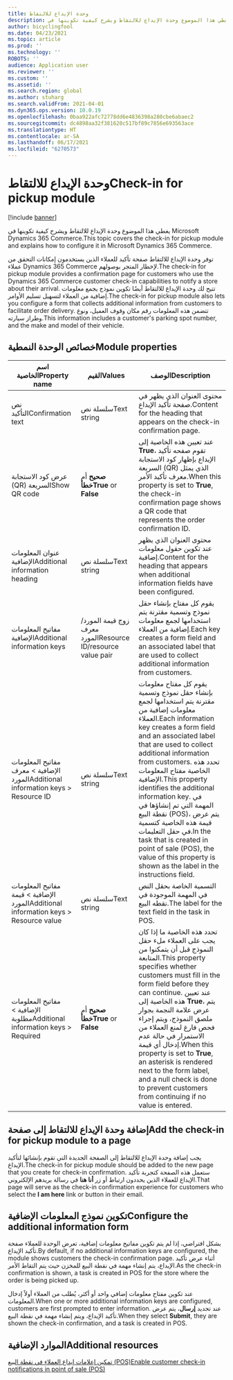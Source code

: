 ```yaml
---
title: وحدة الإيداع للالتقاط
description: يغطي هذا الموضوع وحدة الإيداع للالتقاط ويشرح كيفية تكوينها في Microsoft Dynamics 365 Commerce.
author: bicyclingfool
ms.date: 04/23/2021
ms.topic: article
ms.prod: ''
ms.technology: ''
ROBOTS: ''
audience: Application user
ms.reviewer: ''
ms.custom: ''
ms.assetid: ''
ms.search.region: global
ms.author: stuharg
ms.search.validFrom: 2021-04-01
ms.dyn365.ops.version: 10.0.19
ms.openlocfilehash: 0baa922afc72778dd6e4836398a280cbe6abaec2
ms.sourcegitcommit: dc4898aa32f381620c517bf89c7856e693563ace
ms.translationtype: HT
ms.contentlocale: ar-SA
ms.lasthandoff: 06/17/2021
ms.locfileid: "6270573"
---
```

# <a name="check-in-for-pickup-module"></a><span data-ttu-id="7e3cd-103">وحدة الإيداع للالتقاط</span><span class="sxs-lookup"><span data-stu-id="7e3cd-103">Check-in for pickup module</span></span>

[!include [banner](includes/banner.md)]

<span data-ttu-id="7e3cd-104">يغطي هذا الموضوع وحدة الإيداع للالتقاط ويشرح كيفية تكوينها في Microsoft Dynamics 365 Commerce.</span><span class="sxs-lookup"><span data-stu-id="7e3cd-104">This topic covers the check-in for pickup module and explains how to configure it in Microsoft Dynamics 365 Commerce.</span></span>

<span data-ttu-id="7e3cd-105">توفر وحدة الإيداع للالتقاط صفحة تأكيد للعملاء الذين يستخدمون إمكانات التحقق من عملاء Dynamics 365 Commerce لإخطار المتجر بوصولهم.</span><span class="sxs-lookup"><span data-stu-id="7e3cd-105">The check-in for pickup module provides a confirmation page for customers who use the Dynamics 365 Commerce customer check-in capabilities to notify a store about their arrival.</span></span> <span data-ttu-id="7e3cd-106">تتيح لك وحدة الإيداع للالتقاط أيضًا تكوين نموذج يجمع معلومات إضافية من العملاء لتسهيل تسليم الأوامر.</span><span class="sxs-lookup"><span data-stu-id="7e3cd-106">The check-in for pickup module also lets you configure a form that collects additional information from customers to facilitate order delivery.</span></span> <span data-ttu-id="7e3cd-107">تتضمن هذه المعلومات رقم مكان وقوف العميل، ونوع وطراز سيارته.</span><span class="sxs-lookup"><span data-stu-id="7e3cd-107">This information includes a customer's parking spot number, and the make and model of their vehicle.</span></span> 

## <a name="module-properties"></a><span data-ttu-id="7e3cd-108">خصائص الوحدة النمطية</span><span class="sxs-lookup"><span data-stu-id="7e3cd-108">Module properties</span></span>

| <span data-ttu-id="7e3cd-109">اسم الخاصية</span><span class="sxs-lookup"><span data-stu-id="7e3cd-109">Property name</span></span> | <span data-ttu-id="7e3cd-110">القيم</span><span class="sxs-lookup"><span data-stu-id="7e3cd-110">Values</span></span> | <span data-ttu-id="7e3cd-111">الوصف</span><span class="sxs-lookup"><span data-stu-id="7e3cd-111">Description</span></span> |
|---------------|--------|-------------|
| <span data-ttu-id="7e3cd-112">نص التأكيد</span><span class="sxs-lookup"><span data-stu-id="7e3cd-112">Confirmation text</span></span> | <span data-ttu-id="7e3cd-113">سلسلة نص</span><span class="sxs-lookup"><span data-stu-id="7e3cd-113">Text string</span></span> | <span data-ttu-id="7e3cd-114">محتوى العنوان الذي يظهر في صفحة تأكيد الإيداع.</span><span class="sxs-lookup"><span data-stu-id="7e3cd-114">Content for the heading that appears on the check-in confirmation page.</span></span> |
| <span data-ttu-id="7e3cd-115">عرض ‏‫كود الاستجابة السريعة (QR)‬</span><span class="sxs-lookup"><span data-stu-id="7e3cd-115">Show QR code</span></span> | <span data-ttu-id="7e3cd-116">**صحيح** أم **خطأ**</span><span class="sxs-lookup"><span data-stu-id="7e3cd-116">**True** or **False**</span></span> | <span data-ttu-id="7e3cd-117">عند تعيين هذه الخاصية إلى **True**، تقوم صفحه تأكيد الإيداع بإظهار كود الاستجابة السريعة (QR) الذي يمثل معرف تأكيد الأمر.</span><span class="sxs-lookup"><span data-stu-id="7e3cd-117">When this property is set to **True**, the check-in confirmation page shows a QR code that represents the order confirmation ID.</span></span> |
| <span data-ttu-id="7e3cd-118">عنوان المعلومات الإضافية</span><span class="sxs-lookup"><span data-stu-id="7e3cd-118">Additional information heading</span></span> | <span data-ttu-id="7e3cd-119">سلسلة نص</span><span class="sxs-lookup"><span data-stu-id="7e3cd-119">Text string</span></span> | <span data-ttu-id="7e3cd-120">محتوى العنوان الذي يظهر عند تكوين حقول معلومات إضافية.</span><span class="sxs-lookup"><span data-stu-id="7e3cd-120">Content for the heading that appears when additional information fields have been configured.</span></span> |
| <span data-ttu-id="7e3cd-121">مفاتيح المعلومات الإضافية</span><span class="sxs-lookup"><span data-stu-id="7e3cd-121">Additional information keys</span></span> | <span data-ttu-id="7e3cd-122">زوج قيمة المورد/معرف المورد</span><span class="sxs-lookup"><span data-stu-id="7e3cd-122">Resource ID/resource value pair</span></span> | <span data-ttu-id="7e3cd-123">يقوم كل مفتاح بإنشاء حقل نموذج وتسمية مقترنة يتم استخدامها لجمع معلومات إضافية من العملاء.</span><span class="sxs-lookup"><span data-stu-id="7e3cd-123">Each key creates a form field and an associated label that are used to collect additional information from customers.</span></span> |
| <span data-ttu-id="7e3cd-124">مفاتيح المعلومات الإضافية \> معرف المورد</span><span class="sxs-lookup"><span data-stu-id="7e3cd-124">Additional information keys \> Resource ID</span></span> | <span data-ttu-id="7e3cd-125">سلسلة نص</span><span class="sxs-lookup"><span data-stu-id="7e3cd-125">Text string</span></span> | <span data-ttu-id="7e3cd-126">يقوم كل مفتاح معلومات بإنشاء حقل نموذج وتسمية مقترنة يتم استخدامها لجمع معلومات إضافية من العملاء.</span><span class="sxs-lookup"><span data-stu-id="7e3cd-126">Each information key creates a form field and an associated label that are used to collect additional information from customers.</span></span> <span data-ttu-id="7e3cd-127">تحدد هذه الخاصية مفتاح المعلومات الإضافية.</span><span class="sxs-lookup"><span data-stu-id="7e3cd-127">This property identifies the additional information key.</span></span> <span data-ttu-id="7e3cd-128">في المهمة التي تم إنشاؤها في نقطة البيع (POS)، يتم عرض قيمة هذه الخاصية كتسمية في حقل التعليمات.</span><span class="sxs-lookup"><span data-stu-id="7e3cd-128">In the task that is created in point of sale (POS), the value of this property is shown as the label in the instructions field.</span></span> |
| <span data-ttu-id="7e3cd-129">مفاتيح المعلومات الإضافية \> قيمة المورد</span><span class="sxs-lookup"><span data-stu-id="7e3cd-129">Additional information keys \> Resource value</span></span> | <span data-ttu-id="7e3cd-130">سلسلة نص</span><span class="sxs-lookup"><span data-stu-id="7e3cd-130">Text string</span></span> | <span data-ttu-id="7e3cd-131">التسمية الخاصة بحقل النص في المهمة الموجودة في نقطه البيع.</span><span class="sxs-lookup"><span data-stu-id="7e3cd-131">The label for the text field in the task in POS.</span></span> |
| <span data-ttu-id="7e3cd-132">مفاتيح المعلومات الإضافية \> مطلوبة</span><span class="sxs-lookup"><span data-stu-id="7e3cd-132">Additional information keys \> Required</span></span> | <span data-ttu-id="7e3cd-133">**صحيح** أم **خطأ**</span><span class="sxs-lookup"><span data-stu-id="7e3cd-133">**True** or **False**</span></span> | <span data-ttu-id="7e3cd-134">تحدد هذه الخاصية ما إذا كان يجب على العملاء ملء حقل النموذج قبل أن يتمكنوا من المتابعة.</span><span class="sxs-lookup"><span data-stu-id="7e3cd-134">This property specifies whether customers must fill in the form field before they can continue.</span></span> <span data-ttu-id="7e3cd-135">عند تعيين هذه الخاصية إلى **True**، يتم عرض علامة النجمة بجوار ملصق النموذج، ويتم إجراء فحص فارغ لمنع العملاء من الاستمرار في حالة عدم إدخال أي قيمة.</span><span class="sxs-lookup"><span data-stu-id="7e3cd-135">When this property is set to **True**, an asterisk is rendered next to the form label, and a null check is done to prevent customers from continuing if no value is entered.</span></span> |

## <a name="add-the-check-in-for-pickup-module-to-a-page"></a><span data-ttu-id="7e3cd-136">إضافة وحدة الإيداع للالتقاط إلى صفحة</span><span class="sxs-lookup"><span data-stu-id="7e3cd-136">Add the check-in for pickup module to a page</span></span>

<span data-ttu-id="7e3cd-137">يجب إضافة وحدة الإيداع للالتقاط إلى الصفحة الجديدة التي تقوم بإنشائها لتأكيد الإيداع.</span><span class="sxs-lookup"><span data-stu-id="7e3cd-137">The check-in for pickup module should be added to the new page that you create for check-in confirmation.</span></span> <span data-ttu-id="7e3cd-138">ستعمل هذه الصفحة كتجربة تأكيد الإيداع للعملاء الذين يحددون ارتباط أو زر **أنا هنا** في رسالة بريدهم الإلكتروني.</span><span class="sxs-lookup"><span data-stu-id="7e3cd-138">That page will serve as the check-in confirmation experience for customers who select the **I am here** link or button in their email.</span></span> 

## <a name="configure-the-additional-information-form"></a><span data-ttu-id="7e3cd-139">تكوين نموذج المعلومات الإضافية</span><span class="sxs-lookup"><span data-stu-id="7e3cd-139">Configure the additional information form</span></span>

<span data-ttu-id="7e3cd-140">بشكل افتراضي، إذا لم يتم تكوين مفاتيح معلومات إضافية، تعرض الوحدة للعملاء صفحة تأكيد الإيداع.</span><span class="sxs-lookup"><span data-stu-id="7e3cd-140">By default, if no additional information keys are configured, the module shows customers the check-in confirmation page.</span></span> <span data-ttu-id="7e3cd-141">أثناء عرض تأكيد الإيداع، يتم إنشاء مهمة في نقطة البيع للمخزن حيث يتم التقاط الأمر.</span><span class="sxs-lookup"><span data-stu-id="7e3cd-141">As the check-in confirmation is shown, a task is created in POS for the store where the order is being picked up.</span></span>

<span data-ttu-id="7e3cd-142">عند تكوين مفتاح معلومات إضافي واحد أو أكثر، يُطلب من العملاء أولاً إدخال المعلومات.</span><span class="sxs-lookup"><span data-stu-id="7e3cd-142">When one or more additional information keys are configured, customers are first prompted to enter information.</span></span> <span data-ttu-id="7e3cd-143">عند تحديد **إرسال**، يتم عرض تأكيد الإيداع، ويتم إنشاء مهمة في نقطة البيع.</span><span class="sxs-lookup"><span data-stu-id="7e3cd-143">When they select **Submit**, they are shown the check-in confirmation, and a task is created in POS.</span></span> 

## <a name="additional-resources"></a><span data-ttu-id="7e3cd-144">الموارد الإضافية</span><span class="sxs-lookup"><span data-stu-id="7e3cd-144">Additional resources</span></span>

[<span data-ttu-id="7e3cd-145">تمكين إعلامات إيداع العملاء في نقطة البيع (POS)</span><span class="sxs-lookup"><span data-stu-id="7e3cd-145">Enable customer check-in notifications in point of sale (POS)</span></span>](enable-customer-check-in.md)

